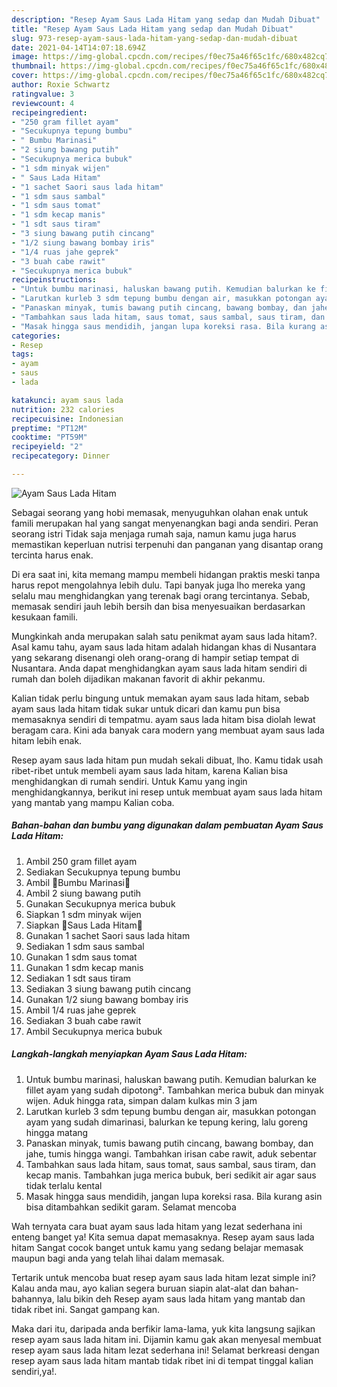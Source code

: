 ```yaml
---
description: "Resep Ayam Saus Lada Hitam yang sedap dan Mudah Dibuat"
title: "Resep Ayam Saus Lada Hitam yang sedap dan Mudah Dibuat"
slug: 973-resep-ayam-saus-lada-hitam-yang-sedap-dan-mudah-dibuat
date: 2021-04-14T14:07:18.694Z
image: https://img-global.cpcdn.com/recipes/f0ec75a46f65c1fc/680x482cq70/ayam-saus-lada-hitam-foto-resep-utama.jpg
thumbnail: https://img-global.cpcdn.com/recipes/f0ec75a46f65c1fc/680x482cq70/ayam-saus-lada-hitam-foto-resep-utama.jpg
cover: https://img-global.cpcdn.com/recipes/f0ec75a46f65c1fc/680x482cq70/ayam-saus-lada-hitam-foto-resep-utama.jpg
author: Roxie Schwartz
ratingvalue: 3
reviewcount: 4
recipeingredient:
- "250 gram fillet ayam"
- "Secukupnya tepung bumbu"
- " Bumbu Marinasi"
- "2 siung bawang putih"
- "Secukupnya merica bubuk"
- "1 sdm minyak wijen"
- " Saus Lada Hitam"
- "1 sachet Saori saus lada hitam"
- "1 sdm saus sambal"
- "1 sdm saus tomat"
- "1 sdm kecap manis"
- "1 sdt saus tiram"
- "3 siung bawang putih cincang"
- "1/2 siung bawang bombay iris"
- "1/4 ruas jahe geprek"
- "3 buah cabe rawit"
- "Secukupnya merica bubuk"
recipeinstructions:
- "Untuk bumbu marinasi, haluskan bawang putih. Kemudian balurkan ke fillet ayam yang sudah dipotong². Tambahkan merica bubuk dan minyak wijen. Aduk hingga rata, simpan dalam kulkas min 3 jam"
- "Larutkan kurleb 3 sdm tepung bumbu dengan air, masukkan potongan ayam yang sudah dimarinasi, balurkan ke tepung kering, lalu goreng hingga matang"
- "Panaskan minyak, tumis bawang putih cincang, bawang bombay, dan jahe, tumis hingga wangi. Tambahkan irisan cabe rawit, aduk sebentar"
- "Tambahkan saus lada hitam, saus tomat, saus sambal, saus tiram, dan kecap manis. Tambahkan juga merica bubuk, beri sedikit air agar saus tidak terlalu kental"
- "Masak hingga saus mendidih, jangan lupa koreksi rasa. Bila kurang asin bisa ditambahkan sedikit garam. Selamat mencoba"
categories:
- Resep
tags:
- ayam
- saus
- lada

katakunci: ayam saus lada 
nutrition: 232 calories
recipecuisine: Indonesian
preptime: "PT12M"
cooktime: "PT59M"
recipeyield: "2"
recipecategory: Dinner

---
```



![Ayam Saus Lada Hitam](https://img-global.cpcdn.com/recipes/f0ec75a46f65c1fc/680x482cq70/ayam-saus-lada-hitam-foto-resep-utama.jpg)

Sebagai seorang yang hobi memasak, menyuguhkan olahan enak untuk famili merupakan hal yang sangat menyenangkan bagi anda sendiri. Peran seorang istri Tidak saja menjaga rumah saja, namun kamu juga harus memastikan keperluan nutrisi terpenuhi dan panganan yang disantap orang tercinta harus enak.

Di era  saat ini, kita memang mampu membeli hidangan praktis meski tanpa harus repot mengolahnya lebih dulu. Tapi banyak juga lho mereka yang selalu mau menghidangkan yang terenak bagi orang tercintanya. Sebab, memasak sendiri jauh lebih bersih dan bisa menyesuaikan berdasarkan kesukaan famili. 



Mungkinkah anda merupakan salah satu penikmat ayam saus lada hitam?. Asal kamu tahu, ayam saus lada hitam adalah hidangan khas di Nusantara yang sekarang disenangi oleh orang-orang di hampir setiap tempat di Nusantara. Anda dapat menghidangkan ayam saus lada hitam sendiri di rumah dan boleh dijadikan makanan favorit di akhir pekanmu.

Kalian tidak perlu bingung untuk memakan ayam saus lada hitam, sebab ayam saus lada hitam tidak sukar untuk dicari dan kamu pun bisa memasaknya sendiri di tempatmu. ayam saus lada hitam bisa diolah lewat beragam cara. Kini ada banyak cara modern yang membuat ayam saus lada hitam lebih enak.

Resep ayam saus lada hitam pun mudah sekali dibuat, lho. Kamu tidak usah ribet-ribet untuk membeli ayam saus lada hitam, karena Kalian bisa menghidangkan di rumah sendiri. Untuk Kamu yang ingin menghidangkannya, berikut ini resep untuk membuat ayam saus lada hitam yang mantab yang mampu Kalian coba.

<!--inarticleads1-->

##### Bahan-bahan dan bumbu yang digunakan dalam pembuatan Ayam Saus Lada Hitam:

1. Ambil 250 gram fillet ayam
1. Sediakan Secukupnya tepung bumbu
1. Ambil  🍅Bumbu Marinasi🍅
1. Ambil 2 siung bawang putih
1. Gunakan Secukupnya merica bubuk
1. Siapkan 1 sdm minyak wijen
1. Siapkan  🍅Saus Lada Hitam🍅
1. Gunakan 1 sachet Saori saus lada hitam
1. Sediakan 1 sdm saus sambal
1. Gunakan 1 sdm saus tomat
1. Gunakan 1 sdm kecap manis
1. Sediakan 1 sdt saus tiram
1. Sediakan 3 siung bawang putih cincang
1. Gunakan 1/2 siung bawang bombay iris
1. Ambil 1/4 ruas jahe geprek
1. Sediakan 3 buah cabe rawit
1. Ambil Secukupnya merica bubuk




<!--inarticleads2-->

##### Langkah-langkah menyiapkan Ayam Saus Lada Hitam:

1. Untuk bumbu marinasi, haluskan bawang putih. Kemudian balurkan ke fillet ayam yang sudah dipotong². Tambahkan merica bubuk dan minyak wijen. Aduk hingga rata, simpan dalam kulkas min 3 jam
1. Larutkan kurleb 3 sdm tepung bumbu dengan air, masukkan potongan ayam yang sudah dimarinasi, balurkan ke tepung kering, lalu goreng hingga matang
1. Panaskan minyak, tumis bawang putih cincang, bawang bombay, dan jahe, tumis hingga wangi. Tambahkan irisan cabe rawit, aduk sebentar
1. Tambahkan saus lada hitam, saus tomat, saus sambal, saus tiram, dan kecap manis. Tambahkan juga merica bubuk, beri sedikit air agar saus tidak terlalu kental
1. Masak hingga saus mendidih, jangan lupa koreksi rasa. Bila kurang asin bisa ditambahkan sedikit garam. Selamat mencoba




Wah ternyata cara buat ayam saus lada hitam yang lezat sederhana ini enteng banget ya! Kita semua dapat memasaknya. Resep ayam saus lada hitam Sangat cocok banget untuk kamu yang sedang belajar memasak maupun bagi anda yang telah lihai dalam memasak.

Tertarik untuk mencoba buat resep ayam saus lada hitam lezat simple ini? Kalau anda mau, ayo kalian segera buruan siapin alat-alat dan bahan-bahannya, lalu bikin deh Resep ayam saus lada hitam yang mantab dan tidak ribet ini. Sangat gampang kan. 

Maka dari itu, daripada anda berfikir lama-lama, yuk kita langsung sajikan resep ayam saus lada hitam ini. Dijamin kamu gak akan menyesal membuat resep ayam saus lada hitam lezat sederhana ini! Selamat berkreasi dengan resep ayam saus lada hitam mantab tidak ribet ini di tempat tinggal kalian sendiri,ya!.

